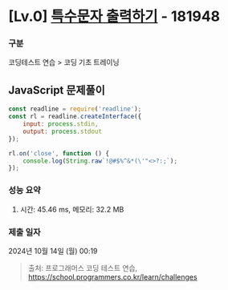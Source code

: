 # [Lv.0] [특수문자 출력하기](https://school.programmers.co.kr/learn/courses/30/lessons/181948?language=javascript) - 181948 

### 구분

코딩테스트 연습 > 코딩 기초 트레이닝

## JavaScript 문제풀이

```js
const readline = require('readline');
const rl = readline.createInterface({
    input: process.stdin,
    output: process.stdout
});

rl.on('close', function () {
    console.log(String.raw`!@#$%^&*(\'"<>?:;`);
});
```

### 성능 요약

1. 시간: 45.46 ms, 메모리: 32.2 MB



### 제출 일자

2024년 10월 14일 (월) 00:19

> 출처: 프로그래머스 코딩 테스트 연습, https://school.programmers.co.kr/learn/challenges